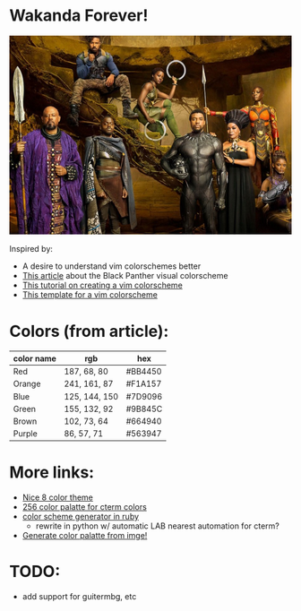 # Wakanda Forever!

![Black Panther Characters](https://github.com/heavyimage/wakandaforever.vim/blob/master/reference/reference1.jpg)

Inspired by:
* A desire to understand vim colorschemes better
* [This article](http://adeepoberoi.com/black-panther-color-grading-palette/) about the Black Panther visual colorscheme
* [This tutorial on creating a vim colorscheme](https://www.codementor.io/sandeepkumar4/vimleaning-how-to-create-vim-color-scheme-j7lmp1xkc)
* [This template for a vim colorscheme](https://github.com/ggalindezb/Vim-Colorscheme-Template)

# Colors (from article):
| color name | rgb | hex |
| ---------- | --- | --- |
| Red        | 187, 68, 80   | #BB4450 |
| Orange     | 241, 161, 87  | #F1A157 |
| Blue       | 125, 144, 150 | #7D9096 |
| Green      | 155, 132, 92  | #9B845C |
| Brown      | 102, 73, 64   | #664940 |
| Purple     | 86, 57, 71    | #563947 |

# More links:
* [Nice 8 color theme](https://github.com/agude/vim-eldar)
* [256 color palatte for cterm colors](https://jonasjacek.github.io/colors/)
* [color scheme generator in ruby](https://gist.github.com/romainl/5cd2f4ec222805f49eca)
    * rewrite in python w/ automatic LAB nearest automation for cterm?
* [Generate color palatte from imge!](http://www.cssdrive.com/imagepalette/)

# TODO:
* add support for guitermbg, etc

